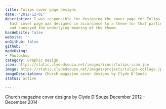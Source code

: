 ```yaml
---
title: Tulips cover page designs
date: "2012-12-01"
description: I was responsible for designing the cover page for Tulips- a church bulletin.
  Each cover page was designed in accordance to a theme for that particular issue
  and conveyed the underlying meaning of the theme.
hasWebsite: false
website: ''
onGithub: false
github: ''
madeUsing:
- Photoshop
category: Graphic Design
icon: https://static.clydedsouza.net/images/icons/tulips-icon.jpe
image: https://static.clydedsouza.net/images/projects/tulips-collage.jpg
imageDescription: Church magazine cover designs by Clyde D'Souza
status: active

---
```


Church magazine cover designs by Clyde D'Souza December 2012 - December 2014